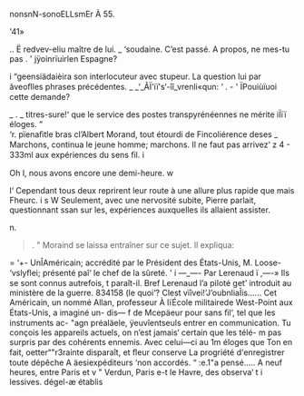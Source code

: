    
    
  
   
   
  

  nonsnN-sonoELLsmEr À 55.

'41»

.. Ë    redvev-eliu maître de lui.
_  ‘soudaine. C’est passé. A propos, ne mes-tu pas
. '  jÿoinrïuirlen Espagne?

i    “geensiädaièira son interlocuteur avec stupeur. La question lui par
  âveoﬂles phrases précédentes.
 _ _‘_ÂÏ'iï's‘-îî_vrenli«qun: ‘ .  -
'   ÏPouiùïuoi cette demande?

_  .  _  titres-sure!‘ que le service des postes transpyrénéennes ne mérite
iÏïï  éloges. “  
‘r.  pïenaﬁtle bras cl’Albert Morand, tout étourdi de Fincoliérence deses
_   Marchons, continua le jeune homme; marchons. Il ne faut pas arrivez‘
z 4 -  333ml aux expériences du sens ﬁl. i

 Oh l, nous avons encore une demi-heure. w

l‘ Cependant tous deux reprirent leur route à une allure plus rapide que
mais Fheurc. i   s
W Seulement, avec une nervosité subite, Pierre parlait, questionnant ssan
 sur les, expériences auxquelles ils allaient assister.

 

   

n.

 > . " Moraind se laissa entraîner sur ce sujet. Il expliqua:

= ‘+- UnÎAméricain; accrédité par le Président des États-Unis, M. Loose-
‘vslyﬂei; présenté paî‘ le chef de la sûreté.
' i —_—- Par Lerenaud ï
,—-»  Ils se sont connus autrefois, t paraît-il. Bref Lerenaud l’a piloté
 get’ introduit au ministère de la guerre.
 834158 (le quoi‘?
 Clest vïîvei!’J’oubnliaÎis...... Cet Américain, un nommé Allan, professeur
  À  lïÉcole militairede West-Point aux États-Unis, a imaginé un- dis—
f  de Mcepäeur pour sans ﬁl‘, tel que les instruments ac-
"agn préaläele, ÿeuvîentseuls entrer en communication. Tu conçois
les appareils actuels, on n’est jamais‘ certain que les télé-
m  pas surpris par des cohérents ennemis. Avec celui—ci au
 1m éloges que Ton en fait, oetter“"r3rainte disparaît, et
ﬂeur conserve La progriété d'enregistrer toute dépêche
A  äesiexpéditeurs ‘non accordés.
“  :e.1"a pensé..... A neuf heures, entre Paris et
v "  Verdun, Paris e-t le Havre, des observa‘
 t  i lessives. dégel-æ établis

  
   
  
 
 
  
  
  
 
 
 
   


